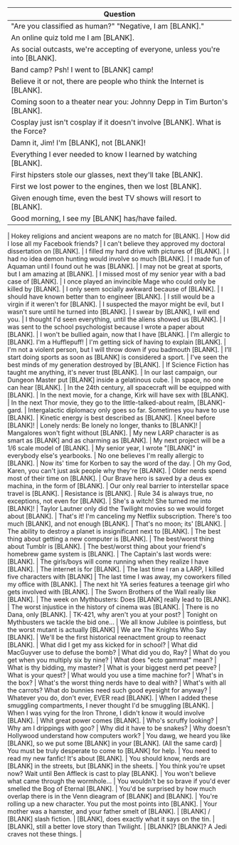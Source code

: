 Question |
--- |
"Are you classified as human?"  "Negative, I am [BLANK]." |
An online quiz told me I am [BLANK]. |
As social outcasts, we're accepting of everyone, unless you're into [BLANK]. |
Band camp? Psh! I went to [BLANK] camp! |
Believe it or not, there are people who think the Internet is [BLANK]. |
Coming soon to a theater near you: Johnny Depp in Tim Burton's [BLANK]. |
Cosplay just isn't cosplay if it doesn't involve [BLANK]. What is the Force? |
Damn it, Jim! I'm [BLANK], not [BLANK]! |
Everything I ever needed to know I learned by watching [BLANK]. |
First hipsters stole our glasses, next they'll take [BLANK]. |
First we lost power to the engines, then we lost [BLANK]. |
Given enough time, even the best TV shows will resort to [BLANK]. |
Good morning, I see my [BLANK] has/have failed. |
 |
Hokey religions and ancient weapons are no match for [BLANK]. |
How did I lose all my Facebook friends? |
I can't believe they approved my doctoral dissertation on [BLANK]. |
I filled my hard drive with pictures of [BLANK]. |
I had no idea demon hunting would involve so much [BLANK]. |
I made fun of Aquaman until I found out he was [BLANK]. |
I may not be great at sports, but I am amazing at [BLANK]. |
I missed most of my senior year with a bad case of [BLANK]. |
I once played an invincible Mage who could only be killed by [BLANK]. |
I only seem socially awkward because of [BLANK]. |
I should have known better than to engineer [BLANK]. |
I still would be a virgin if it weren't for [BLANK]. |
I suspected the mayor might be evil, but I wasn't sure until he turned into [BLANK]. |
I swear by [BLANK], I will end you. |
I thought I'd seen everything, until the aliens showed us [BLANK]. |
I was sent to the school psychologist because I wrote a paper about [BLANK]. |
I won't be bullied again, now that I have [BLANK]. |
I'm allergic to [BLANK]. I'm a Hufflepuff! |
I'm getting sick of having to explain [BLANK]. |
I'm not a violent person, but I will throw down if you badmouth [BLANK]. |
I'll start doing sports as soon as [BLANK] is considered a sport. |
I've seen the best minds of my generation destroyed by [BLANK]. |
If Science Fiction has taught me anything, it's never trust [BLANK]. |
In our last campaign, our Dungeon Master put [BLANK] inside a gelatinous cube. |
In space, no one can hear [BLANK]. |
In the 24th century, all spacecraft will be equipped with [BLANK]. |
In the next movie, for a change, Kirk will have sex with [BLANK]. |
In the next Thor movie, they go to the little-talked-about realm, [BLANK]-gard. |
Intergalactic diplomacy only goes so far. Sometimes you have to use [BLANK]. |
Kinetic energy is best described as [BLANK]. |
Kneel before [BLANK]! |
Lonely nerds: Be lonely no longer, thanks to [BLANK]! |
Mangalores won't fight without [BLANK]. |
My new LARP character is as smart as [BLANK] and as charming as [BLANK]. |
My next project will be a 1/6 scale model of [BLANK]. |
My senior year, I wrote "[BLANK]"  in everybody else's yearbooks. |
No one believes I'm really allergic to [BLANK]. |
Now its' time for Korben to say the word of the day. |
Oh my God, Karen, you can't just ask people why they're [BLANK]. |
Older nerds spend most of their time on [BLANK]. |
Our Brave hero is saved by a deus ex machina, in the form of [BLANK]. |
Our only real barrier to interstellar space travel is [BLANK]. |
Resistance is [BLANK]. |
Rule 34 is always true, no exceptions, not even for [BLANK]. |
She's a witch! She turned me into [BLANK]! |
Taylor Lautner only did the Twilight movies so we would forget about [BLANK]. |
That's it! I'm canceling my Netflix subscription. There's too much [BLANK], and not enough [BLANK]. |
That's no moon; its' [BLANK]. |
The ability to destroy a planet is insignificant next to [BLANK]. |
The best thing about getting a new computer is [BLANK]. |
The best/worst thing about Tumblr is [BLANK]. |
The best/worst thing about your friend's homebrew game system is [BLANK]. |
The Captain's last words were: [BLANK]. |
The girls/boys will come running when they realize I have [BLANK]. |
The internet is for [BLANK]. |
The last time I ran a LARP, I killed five characters with [BLANK] |
The last time I was away, my coworkers filled my office with [BLANK]. |
The next hit YA series features a teenage girl who gets involved with [BLANK]. |
The Sworn Brothers of the Wall really like [BLANK]. |
The week on Mythbusters: Does [BLANK] really lead to [BLANK]. |
The worst injustice in the history of cinema was [BLANK]. |
There is no Dana, only [BLANK]. |
TK-421, why aren't you at your post? |
Tonight on Mythbusters we tackle the bid one... |
We all know Jubilee is pointless, but the worst mutant is actually [BLANK] |
We are The Knights Who Say [BLANK]. |
We'll be the first historical reenactment group to reenact [BLANK]. |
What did I get my ass kicked for in school? |
What did MacGuyver use to defuse the bomb? |
What did you do, Ray? |
What do you get when you multiply six by nine? |
What does "ecto gammat"  mean? |
What is thy bidding, my master? |
What is your biggest nerd pet peeve? |
What is your quest? |
What would you use a time machine for? |
What's in the box? |
What's the worst thing nerds have to deal with? |
What's with all the carrots? What do bunnies need such good eyesight for anyway? |
Whatever you do, don't ever, EVER read [BLANK]. |
When I added these smuggling compartments, I never thought I'd be smuggling [BLANK]. |
When I was vying for the Iron Throne, I didn't know it would involve [BLANK]. |
Whit great power comes [BLANK]. |
Who's scruffy looking? |
Why am I drippings with goo? |
Why did it have to be snakes? |
Why doesn't Hollywood understand how computers work? |
You dawg, we heard you like [BLANK], so we put some [BLANK] in your [BLANK]. (All the same card) |
You must be truly desperate to come to [BLANK] for help. |
You need to read my new fanfic! It's about [BLANK]. |
You should know, nerds are [BLANK] in the streets, but [BLANK] in the sheets. |
You think you're upset now? Wait until Ben Affleck is cast to play [BLANK]. |
You won't believe what came through the wormhole... |
You wouldn't be so brave if you'd ever smelled the Bog of Eternal [BLANK]. |
You'd be surprised by how much overlap there is in the Venn dieagram of [BLANK] and [BLANK]. |
You're rolling up a new character. You put the most points into [BLANK]. |
Your mother was a hamster, and your father smelt of [BLANK]. |
[BLANK] / [BLANK] slash fiction. |
[BLANK], does exactly what it says on the tin. |
[BLANK], still a better love story than Twilight. |
[BLANK]? [BLANK]? A Jedi craves not these things. |
